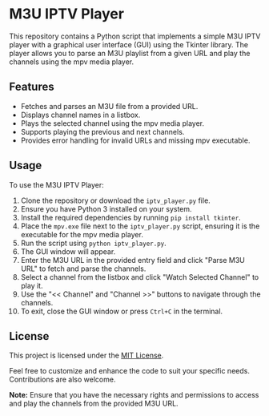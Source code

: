 # M3U IPTV Player

This repository contains a Python script that implements a simple M3U IPTV player with a graphical user interface (GUI) using the Tkinter library. The player allows you to parse an M3U playlist from a given URL and play the channels using the mpv media player.

## Features

- Fetches and parses an M3U file from a provided URL.
- Displays channel names in a listbox.
- Plays the selected channel using the mpv media player.
- Supports playing the previous and next channels.
- Provides error handling for invalid URLs and missing mpv executable.

## Usage

To use the M3U IPTV Player:

1. Clone the repository or download the `iptv_player.py` file.
2. Ensure you have Python 3 installed on your system.
3. Install the required dependencies by running `pip install tkinter`.
4. Place the `mpv.exe` file next to the `iptv_player.py` script, ensuring it is the executable for the mpv media player.
5. Run the script using `python iptv_player.py`.
6. The GUI window will appear.
7. Enter the M3U URL in the provided entry field and click "Parse M3U URL" to fetch and parse the channels.
8. Select a channel from the listbox and click "Watch Selected Channel" to play it.
9. Use the "<< Channel" and "Channel >>" buttons to navigate through the channels.
10. To exit, close the GUI window or press `Ctrl+C` in the terminal.

## License

This project is licensed under the [MIT License](LICENSE).

Feel free to customize and enhance the code to suit your specific needs. Contributions are also welcome.

**Note:** Ensure that you have the necessary rights and permissions to access and play the channels from the provided M3U URL.

